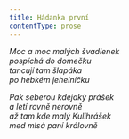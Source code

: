 ```yaml
---
title: Hádanka první
contentType: prose
---
```


_Moc a moc malých švadlenek  
pospíchá do domečku  
tancují tam šlapáka  
po hebkém jehelníčku_

  

_Pak seberou kdejaký prášek  
a letí rovně nerovně  
až tam kde malý Kulihrášek  
med mlsá paní královně_
